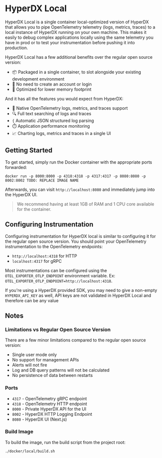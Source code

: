 # HyperDX Local

HyperDX Local is a single container local-optimized version of HyperDX that allows you to pipe OpenTelemetry telemetry (logs, metrics, traces) to a local instance of HyperDX running on your own machine. This makes it easily to debug complex applications locally using the same telemetry you have in prod or to test your instrumentation before pushing it into production.

HyperDX Local has a few additional benefits over the regular open source version:
- 📦 Packaged in a single container, to slot alongside your existing development environment
- 🔑 No need to create an account or login
- 🐏 Optimized for lower memory footprint

And it has all the features you would expect from HyperDX:
- 🔭 Native OpenTelemetry logs, metrics, and traces support
- 🔍 Full text searching of logs and traces
- `{` Automatic JSON structured log parsing
- ⏱️ Application performance monitoring
- 📈 Charting logs, metrics and traces in a single UI

## Getting Started

To get started, simply run the Docker container with the appropriate ports forwarded:

```
docker run -p 8000:8000 -p 4318:4318 -p 4317:4317 -p 8080:8080 -p 8002:8002 TODO: REPLACE IMAGE NAME
```

Afterwards, you can visit `http://localhost:8080` and immediately jump into the HyperDX UI.

> We recommend having at least 1GB of RAM and 1 CPU core available for the container.

## Configuring Instrumentation

Configuring instrumentation for HyperDX local is similar to configuring it for the regular open source version. You should point your OpenTelemetry instrumentation to the OpenTelemetry endpoints:

- `http://localhost:4318` for HTTP
- `localhost:4317` for gRPC

Most instrumentations can be configured using the `OTEL_EXPORTER_OTLP_ENDPOINT` environment variable. Ex: `OTEL_EXPORTER_OTLP_ENDPOINT=http://localhost:4318`.

If you're using a HyperDX provided SDK, you may need to give a non-empty `HYPERDX_API_KEY` as well, API keys are not validated in HyperDX Local and therefore can be any value

## Notes

### Limitations vs Regular Open Source Version

There are a few minor limitations compared to the regular open source version:
- Single user mode only
- No support for management APIs
- Alerts will not fire
- Log and DB query patterns will not be calculated
- No persistence of data between restarts

### Ports

- `4317` - OpenTelemetry gRPC endpoint
- `4318` - OpenTelemetry HTTP endpoint
- `8000` - Private HyperDX API for the UI
- `8002` - HyperDX HTTP Logging Endpoint
- `8080` - HyperDX UI (Next.js)

### Build Image

To build the image, run the build script from the project root:

```
./docker/local/build.sh
```
